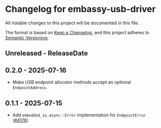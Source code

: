 # Changelog for embassy-usb-driver

All notable changes to this project will be documented in this file.

The format is based on [Keep a Changelog](https://keepachangelog.com/en/1.0.0/),
and this project adheres to [Semantic Versioning](https://semver.org/spec/v2.0.0.html).

<!-- next-header -->
## Unreleased - ReleaseDate

## 0.2.0 - 2025-07-16

- Make USB endpoint allocator methods accept an optional `EndpointAddress`.

## 0.1.1 - 2025-07-15

- Add `embedded_io_async::Error` implementation for `EndpointError` ([#4176](https://github.com/embassy-rs/embassy/pull/4176))
